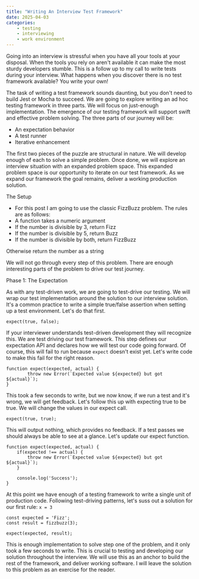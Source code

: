 ```yaml
---
title: "Writing An Interview Test Framework"
date: 2025-04-03
categories:
    - testing
    - interviewing
    - work environment
---
```

Going into an interview is stressful when you have all your tools at your disposal. When the tools you rely on aren't available it can make the most sturdy developers stumble. This is a follow up to my call to write tests during your interview. What happens when you discover there is no test framework available? You write your own!

The task of writing a test framework sounds daunting, but you don't need to build Jest or Mocha to succeed. We are going to explore writing an ad hoc testing framework in three parts. We will focus on just-enough implementation. The emergence of our testing framework will support swift and effective problem solving. The three parts of our journey will be:

- An expectation behavior
- A test runner
- Iterative enhancement

The first two pieces of the puzzle are structural in nature. We will develop enough of each to solve a simple problem. Once done, we will explore an interview situation with an expanded problem space. This expanded problem space is our opportunity to iterate on our test framework. As we expand our framework the goal remains, deliver a working production solution.

The Setup

- For this post I am going to use the classic FizzBuzz problem. The rules are as follows:
- A function takes a numeric argument
- If the number is divisible by 3, return Fizz
- If the number is divisible by 5, return Buzz
- If the number is divisible by both, return FizzBuzz

Otherwise return the number as a string

We will not go through every step of this problem. There are enough interesting parts of the problem to drive our test journey.

Phase 1: The Expectation

As with any test-driven work, we are going to test-drive our testing. We will wrap our test implementation around the solution to our interview solution. It's a common practice to write a simple true/false assertion when setting up a test environment. Let's do that first.

```
expect(true, false);
```

If your interviewer understands test-driven development they will recognize this. We are test driving our test framework. This step defines our expectation API and declares how we will test our code going forward. Of course, this will fail to run because `expect` doesn't exist yet. Let's write code to make this fail for the right reason.

```
function expect(expected, actual) {
        throw new Error(`Expected value ${expected} but got ${actual}`);
}
```

This took a few seconds to write, but we now know, if we run a test and it's wrong, we will get feedback. Let's follow this up with expecting true to be true. We will change the values in our expect call. 

```
expect(true, true);
```

This will output nothing, which provides no feedback. If a test passes we should always be able to see at a glance. Let's update our expect function.

```
function expect(expected, actual) {
    if(expected !== actual) {
        throw new Error(`Expected value ${expected} but got ${actual}`);
    }

    console.log('Success');
}
```

At this point we have enough of a testing framework to write a single unit of production code. Following test-driving patterns, let's suss out a solution for our first rule: `x = 3`

```
const expected = 'Fizz';
const result = fizzbuzz(3);

expect(expected, result);
```

This is enough implementation to solve step one of the problem, and it only took a few seconds to write. This is crucial to testing and developing our solution throughout the interview. We will use this as an anchor to build the rest of the framework, and deliver working software. I will leave the solution to this problem as an exercise for the reader. 